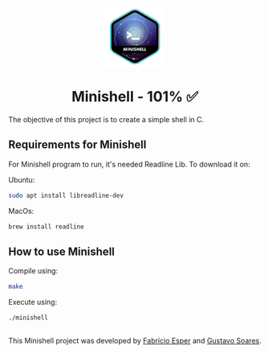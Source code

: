<div align="center">
<a><img height="120px" src="https://github.com/fesper-s/fesper-s/blob/main/src/42_badges/minishelle.png"></a>

# Minishell - 101% ✅
</div>

The objective of this project is to create a simple shell in C.

## Requirements for Minishell
For Minishell program to run, it's needed Readline Lib. To download it on:

Ubuntu:
```bash
sudo apt install libreadline-dev 
```
MacOs:
```bash
brew install readline
```

## How to use Minishell
Compile using:
```bash
make
```
Execute using:
```bash
./minishell
```

##

This Minishell project was developed by [Fabrício Esper](https://github.com/fesper-s) and [Gustavo Soares](https://github.com/Guga-melo).

